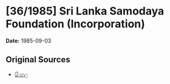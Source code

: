 # [36/1985] Sri Lanka Samodaya Foundation (Incorporation)

**Date:** 1985-09-03

## Original Sources

- [සිංහල](https://documents.gov.lk/view/acts/1985/9/36-1985_S.pdf)
